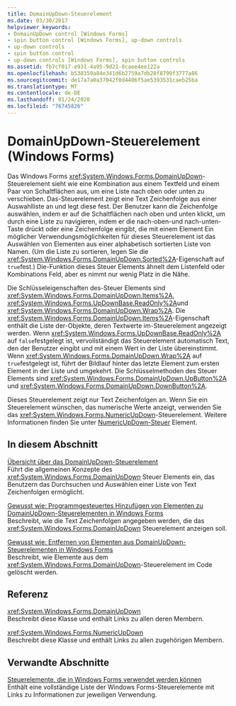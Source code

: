 ```yaml
---
title: DomainUpDown-Steuerelement
ms.date: 03/30/2017
helpviewer_keywords:
- DomainUpDown control [Windows Forms]
- spin button control [Windows Forms], up-down controls
- up-down controls
- spin button control
- up-down controls [Windows Forms], spin button controls
ms.assetid: fb7cf017-e931-4a95-9d21-8caee4ee122a
ms.openlocfilehash: b538350a84e341d6b2759a7db28f8799f3777a86
ms.sourcegitcommit: de17a7a0a37042f0d4406f5ae5393531caeb25ba
ms.translationtype: MT
ms.contentlocale: de-DE
ms.lasthandoff: 01/24/2020
ms.locfileid: "76745826"
---
```

# <a name="domainupdown-control-windows-forms"></a>DomainUpDown-Steuerelement (Windows Forms)
Das Windows Forms <xref:System.Windows.Forms.DomainUpDown>-Steuerelement sieht wie eine Kombination aus einem Textfeld und einem Paar von Schaltflächen aus, um eine Liste nach oben oder unten zu verschieben. Das-Steuerelement zeigt eine Text Zeichenfolge aus einer Auswahlliste an und legt diese fest. Der Benutzer kann die Zeichenfolge auswählen, indem er auf die Schaltflächen nach oben und unten klickt, um durch eine Liste zu navigieren, indem er die nach-oben-und nach-unten-Taste drückt oder eine Zeichenfolge eingibt, die mit einem Element Ein möglicher Verwendungsmöglichkeiten für dieses Steuerelement ist das Auswählen von Elementen aus einer alphabetisch sortierten Liste von Namen. (Um die Liste zu sortieren, legen Sie die <xref:System.Windows.Forms.DomainUpDown.Sorted%2A>-Eigenschaft auf `true`fest.) Die-Funktion dieses Steuer Elements ähnelt dem Listenfeld oder Kombinations Feld, aber es nimmt nur wenig Platz in die Nähe.  
  
 Die Schlüsseleigenschaften des-Steuer Elements sind <xref:System.Windows.Forms.DomainUpDown.Items%2A>, <xref:System.Windows.Forms.UpDownBase.ReadOnly%2A>und <xref:System.Windows.Forms.DomainUpDown.Wrap%2A>. Die <xref:System.Windows.Forms.DomainUpDown.Items%2A>-Eigenschaft enthält die Liste der-Objekte, deren Textwerte im-Steuerelement angezeigt werden. Wenn <xref:System.Windows.Forms.UpDownBase.ReadOnly%2A> auf `false`festgelegt ist, vervollständigt das Steuerelement automatisch Text, den der Benutzer eingibt und mit einem Wert in der Liste übereinstimmt. Wenn <xref:System.Windows.Forms.DomainUpDown.Wrap%2A> auf `true`festgelegt ist, führt der Bildlauf hinter das letzte Element zum ersten Element in der Liste und umgekehrt. Die Schlüsselmethoden des Steuer Elements sind <xref:System.Windows.Forms.DomainUpDown.UpButton%2A> und <xref:System.Windows.Forms.DomainUpDown.DownButton%2A>.  
  
 Dieses Steuerelement zeigt nur Text Zeichenfolgen an. Wenn Sie ein Steuerelement wünschen, das numerische Werte anzeigt, verwenden Sie das <xref:System.Windows.Forms.NumericUpDown>-Steuerelement. Weitere Informationen finden Sie unter [NumericUpDown-Steuer](numericupdown-control-windows-forms.md) Element.  
  
## <a name="in-this-section"></a>In diesem Abschnitt  
 [Übersicht über das DomainUpDown-Steuerelement](domainupdown-control-overview-windows-forms.md)  
 Führt die allgemeinen Konzepte des <xref:System.Windows.Forms.DomainUpDown> Steuer Elements ein, das Benutzern das Durchsuchen und Auswählen einer Liste von Text Zeichenfolgen ermöglicht.  
  
 [Gewusst wie: Programmgesteuertes Hinzufügen von Elementen zu DomainUpDown-Steuerelementen in Windows Forms](how-to-add-items-to-windows-forms-domainupdown-controls-programmatically.md)  
 Beschreibt, wie die Text Zeichenfolgen angegeben werden, die das <xref:System.Windows.Forms.DomainUpDown> Steuerelement anzeigen soll.  
  
 [Gewusst wie: Entfernen von Elementen aus DomainUpDown-Steuerelementen in Windows Forms](how-to-remove-items-from-windows-forms-domainupdown-controls.md)  
 Beschreibt, wie Elemente aus dem <xref:System.Windows.Forms.DomainUpDown>-Steuerelement im Code gelöscht werden.  
  
## <a name="reference"></a>Referenz  
 <xref:System.Windows.Forms.DomainUpDown>  
 Beschreibt diese Klasse und enthält Links zu allen deren Membern.  
  
 <xref:System.Windows.Forms.NumericUpDown>  
 Beschreibt diese Klasse und enthält Links zu allen zugehörigen Membern.  
  
## <a name="related-sections"></a>Verwandte Abschnitte  
 [Steuerelemente, die in Windows Forms verwendet werden können](controls-to-use-on-windows-forms.md)  
 Enthält eine vollständige Liste der Windows Forms-Steuerelemente mit Links zu Informationen zur jeweiligen Verwendung.
